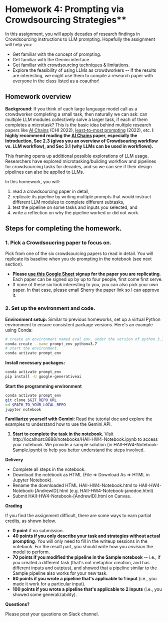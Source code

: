 # Homework 4: Prompting via Crowdsourcing Strategies**

In this assignment, you will apply decades of research findings in Crowdsourcing instructions to LLM prompting. Hopefully the assignment will help you:

* Get familiar with the concept of prompting.
* Get familiar with the Gemini interface.
* Get familiar with crowdsourcing techniques & limitations.
* Explore the feasibility of using LLMs as crowdworkers -- If the results are interesting, we might use them to compile a research paper with everyone in the class listed as a coauthor!

## Homework overview

**Background**: If you think of each large language model call as a crowdworker completing a small task, then naturally we can ask: can multiple LLM modules collectively solve a larger task, if each of them completes a microtask?
This is the basic idea behind multiple research papers like [AI Chains](https://arxiv.org/pdf/2110.01691.pdf) (CHI 2022), [least-to-most prompting](https://arxiv.org/pdf/2205.10625.pdf) (2022), etc.
**I highly recommend reading the [AI Chains](https://arxiv.org/pdf/2110.01691.pdf) paper, especially the Introduction, Sec 2.3 (gives you an overview of Crowdsouring workflow vs. LLM workflow), and Sec 3.1 (why LLMs can be used in workflows).**

This framing opens up additional possible explorations of LLM usage. Researchers have explored microtasking/building workflow and pipelines for crowdsourcing tasks for decades, and so we can see if their design pipelines can also be applied to LLMs.

In this homework, you will:

1. read a crowdsourcing paper in detail,
2. replicate its pipeline by writing multiple prompts that would instruct different LLM modules to complete different subtasks,
3. test the pipeline on some tasks and inputs you selected, and
4. write a reflection on why the pipeline worked or did not work.


## Steps for completing the homework.

### 1. Pick a Crowdsoucring paper to focus on.

Pick from one of the six crowdsourcing papers to read in detail. You will replicate its baseline when you do prompting in the notebook (see next section).

- **Please [use this Google Sheet](https://docs.google.com/spreadsheets/d/1qM66oZ5YcSjqifegoyNgl3LFMaCfFHgoPe8isgckbXA/edit?usp=sharing) signup for the paper you are replicating**. Each paper can be signed up by up to four people, first come first serve.
- If none of these six look interesting to you, you can also pick your own paper. In that case, please email Sherry the paper link so I can approve it.


### 2. Set up the environment and code.

   **Environment setup:** Similar to previous homeworks, set up a virtual Python environment to ensure consistent package versions. Here's an example using Conda:

   ```bash
   # create an environment named eval_env, under the version of python 3.7
   conda create --name prompt_env python=3.7
   # start the environment.
   conda activate prompt_env
   ```

   **Install necessary packages:**

   ```bash 
   conda activate prompt_env 
   pip install -U google-generativeai
   ```

   **Start the programming environment**

   ```bash
   conda activate prompt_env
   git clone $GIT_REPO_URL 
   cd $PATH_TO_YOUR_LOCAL_REPO 
   jupyter notebook 
   ```


   **Familiarize yourself with Gemini:** Read the tutorial doc and explore the examples to understand how to use the Gemini API.  

3. **Start to complete the task in the notebook.** 
   Visit http://localhost:8888/notebooks/HAII-HW4-Notebook.ipynb to access your notebook. We provide a sample solution (in HAII-HW4-Notebook-Sample.ipynb) to help you better understand the steps involved.

**Delivery**

* Complete all steps in the notebook.
* Download the notebook as HTML (File => Download As => HTML in Jupyter Notebook).
* Rename the downloaded HTML  HAII-HW4-Notebook.html to  HAII-HW4-Notebook-[AndrewID].html (e.g.  HAII-HW4-Notebook-janedoe.html)
* Submit HAII-HW4-Notebook-[AndrewID].html on Canvas.

**Grading**

If you find the assignment difficult, there are some ways to earn partial credits, as shown below.

- **0 point** if no submission.
- **40 points if you only describe your task and strategies without actual prompting**. You will only need to fill in the writeup sessions in the notebook. For the result part, you should write how you _envision_ the model to perform.
- **70 points if you modified the pipeline in the Sample notebook** -- i.e., if you created a different task (that's not metaphor creation, and has different inputs and outptus), and showed that a pipeline similar to the Sample pipeline also works for your new task.
- **80 points if you wrote a pipeline that's applicable to 1 input** (i.e., you made it work for a particular input).
- **100 points if you wrote a pipeline that's applicable to 2 inputs** (i.e., you showed some generalizability).


**Questions?**

Please post your questions on Slack channel.
